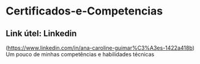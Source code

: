 # Certificados-e-Competencias
## Link útel: **Linkedin**
(https://www.linkedin.com/in/ana-caroline-guimar%C3%A3es-1422a418b)
Um pouco de minhas competências e habilidades técnicas
